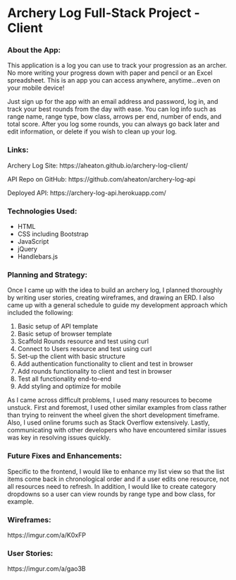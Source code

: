 <h1>Archery Log Full-Stack Project - Client</h1>

<h3>About the App:</h3>
<p>This application is a log you can use to track your progression as an archer. No more writing your progress down with paper and pencil or an Excel spreadsheet. This is an app you can access anywhere, anytime...even on your mobile device!</p>
<p>Just sign up for the app with an email address and password, log in, and track your best rounds from the day with ease. You can log info such as range name, range type, bow class, arrows per end, number of ends, and total score. After you log some rounds, you can always go back later and edit information, or delete if you wish to clean up your log.</p>

<h3>Links:</h3>
<p>Archery Log Site: https://aheaton.github.io/archery-log-client/</p>
<p>API Repo on GitHub: https://github.com/aheaton/archery-log-api</p>
<p>Deployed API: https://archery-log-api.herokuapp.com/</p>

<h3>Technologies Used:</h3>
<ul>
<li>HTML</li>
<li>CSS including Bootstrap</li>
<li>JavaScript</li>
<li>jQuery</li>
<li>Handlebars.js</li>
</ul>

<h3>Planning and Strategy:</h3>
<p>Once I came up with the idea to build an archery log, I planned thoroughly by writing user stories, creating wireframes, and drawing an ERD. I also came up with a general schedule to guide my development approach which included the following:</p>
<ol>
<li>Basic setup of API template</li>
<li>Basic setup of browser template</li>
<li>Scaffold Rounds resource and test using curl</li>
<li>Connect to Users resource and test using curl</li>
<li>Set-up the client with basic structure</li>
<li>Add authentication functionality to client and test in browser</li>
<li>Add rounds functionality to client and test in browser</li>
<li>Test all functionality end-to-end</li>
<li>Add styling and optimize for mobile</li>
</ol>
<p>As I came across difficult problems, I used many resources to become unstuck. First and foremost, I used other similar examples from class rather than trying to reinvent the wheel given the short development timeframe. Also, I used online forums such as Stack Overflow extensively. Lastly, communicating with other developers who have encountered similar issues was key in resolving issues quickly.</p>

<h3>Future Fixes and Enhancements:</h3>
<p>Specific to the frontend, I would like to enhance my list view so that the list items come back in chronological order and if a user edits one resource, not all resources need to refresh. In addition, I would like to create category dropdowns so a user can view rounds by range type and bow class, for example.</p>

<h3>Wireframes:</h3>
<p>https://imgur.com/a/K0xFP</p>

<h3>User Stories:</h3>
<p>https://imgur.com/a/gao3B</p>
